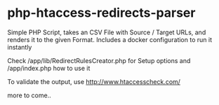 # php-htaccess-redirects-parser

Simple PHP Script, takes an CSV File with Source / Target URLs, and renders it to the given Format.
Includes a docker configuration to run it instantly

Check /app/lib/RedirectRulesCreator.php for Setup options and
/app/index.php how to use it

To validate the output, use
http://www.htaccesscheck.com/

more to come..